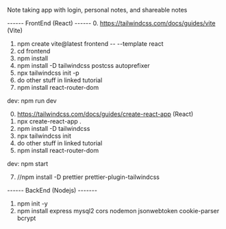 Note taking app with login, personal notes, and shareable notes

------ FrontEnd (React) ------
0. https://tailwindcss.com/docs/guides/vite (Vite)
1. npm create vite@latest frontend -- --template react
2. cd frontend
3. npm install
4. npm install -D tailwindcss postcss autoprefixer
5. npx tailwindcss init -p
6. do other stuff in linked tutorial
7. npm install react-router-dom

dev: npm run dev

0. https://tailwindcss.com/docs/guides/create-react-app (React)
1. npx create-react-app .
2. npm install -D tailwindcss
3. npx tailwindcss init
6. do other stuff in linked tutorial
7. npm install react-router-dom

dev: npm start

7. //npm install -D prettier prettier-plugin-tailwindcss



------ BackEnd (Nodejs) -------
1. npm init -y
2. npm install express mysql2 cors nodemon jsonwebtoken cookie-parser bcrypt